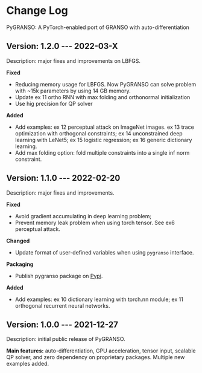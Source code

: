 # Change Log

PyGRANSO: A PyTorch-enabled port of GRANSO with auto-differentiation

## Version: 1.2.0 --- 2022-03-X

Description: major fixes and improvements on LBFGS. 

**Fixed** 
- Reducing memory usage for LBFGS. Now PyGRANSO can solve problem with ~15k parameters by using 14 GB memory. 
- Update ex 11 ortho RNN with max folding and orthonormal initialization
- Use hig precision for QP solver

**Added**
- Add examples: ex 12 perceptual attack on ImageNet images. ex 13 trace optimization with orthogonal constraints; ex 14 unconstrained deep learning with LeNet5; ex 15 logistic regression; ex 16 generic dictionary learning. 
- Add max folding option: fold multiple constraints into a single inf norm constraint.


## Version: 1.1.0 --- 2022-02-20

Description: major fixes and improvements. 

**Fixed** 
- Avoid gradient accumulating in deep learning problem; 
- Prevent memory leak problem when using torch tensor. See ex6 perceptual attack.

**Changed**
- Update format of user-defined variables when using `pygranso` interface. 

**Packaging**
- Publish pygranso package on [Pypi](https://pypi.org/project/pygranso/).

**Added**
- Add examples: ex 10 dictionary learning with torch.nn module; ex 11 orthogonal recurrent neural networks.

## Version: 1.0.0 --- 2021-12-27

Description: initial public release of PyGRANSO. 

**Main features:** auto-differentiation, GPU acceleration, tensor input, scalable QP solver, and zero dependency on proprietary packages. Multiple new examples added.